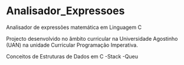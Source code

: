 # Analisador_Expressoes
Analisador de expressões matemática em Linguagem C

Projecto desenvolvido no âmbito curricular na Universidade Agostinho (UAN) na unidade Curricular Programação Imperativa.

Conceitos de Estruturas de Dados em C
 -Stack
 -Queu